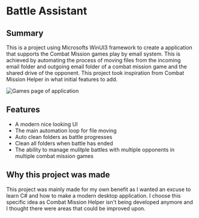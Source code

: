 # Battle Assistant

## Summary
This is a project using Microsofts WinUI3 framework to create a application that supports the Combat Mission games play by email system. This is achieved by automating the process of moving files from the incoming email folder and outgoing email folder of a combat mission game and the shared drive of the opponent. This project took inspiration from Combat Mission Helper in what initial features to add.

![Games page of application](https://user-images.githubusercontent.com/94839295/173244233-a67004bc-9ed4-4806-a1ad-41616582397d.png)

## Features
- A modern nice looking UI
- The main automation loop for file moving
- Auto clean folders as battle progresses
- Clean all folders when battle has ended
- The ability to manage mulitple battles with multiple opponents in multiple combat mission games

## Why this project was made
This project was mainly made for my own benefit as I wanted an excuse to learn C# and how to make a modern desktop application. I choose this specific idea as Combat Mission Helper isn't being developed anymore and I thought there were areas that could be improved upon. 

